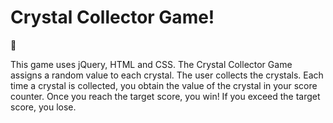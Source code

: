 # Crystal Collector Game!

:gem:

This game uses jQuery, HTML and CSS.
The Crystal Collector Game assigns a random value to each crystal. The user collects the crystals. Each time a crystal is collected, you obtain the value of the crystal in your score counter. Once you reach the target score, you win! If you exceed the target score, you lose.  
